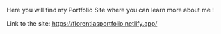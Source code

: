Here you will find my Portfolio Site where you can learn more about me !

Link to the site: https://florentiasportfolio.netlify.app/
